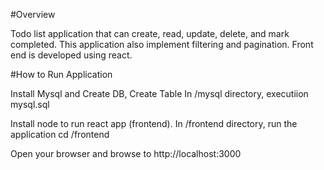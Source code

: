 #Overview

Todo list application that can create, read, update, delete, and mark completed.
This application also implement filtering and pagination.
Front end is developed using react.

#How to Run Application

Install Mysql and Create DB, Create Table
In /mysql directory, executiion mysql.sql

Install node to run react app (frontend).
In /frontend directory, run the application
cd /frontend

Open your browser and browse to http://localhost:3000
